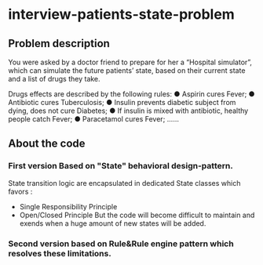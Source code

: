 # interview-patients-state-problem

##  Problem description

You were asked by a doctor friend to prepare for her a “Hospital simulator”, which can
simulate the future patients’ state, based on their current state and a list of drugs they take.

Drugs effects are described by the following rules:
● Aspirin cures Fever;
● Antibiotic cures Tuberculosis;
● Insulin prevents diabetic subject from dying, does not cure Diabetes;
● If insulin is mixed with antibiotic, healthy people catch Fever;
● Paracetamol cures Fever;
......


##  About the code
### First version Based on "State" behavioral design-pattern.
State transition logic are encapsulated in dedicated State classes which favors :
- Single Responsibility Principle
- Open/Closed Principle
But the code will become difficult to maintain and exends when a huge amount of new states will be added.

### Second version based on Rule&Rule engine pattern which resolves these limitations.
